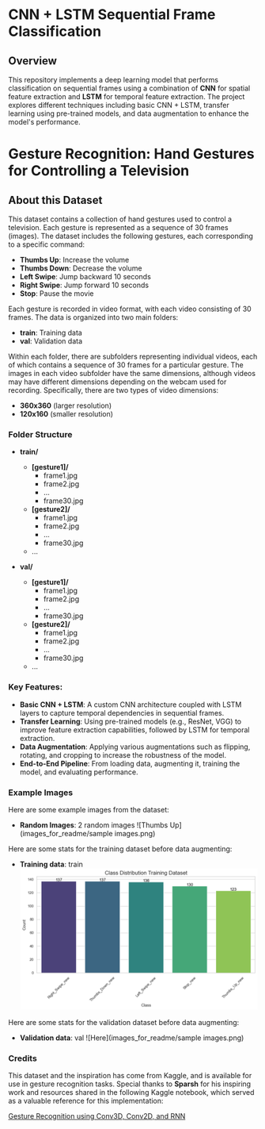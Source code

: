# CNN + LSTM Sequential Frame Classification

## Overview
This repository implements a deep learning model that performs classification on sequential frames using a combination of **CNN** for spatial feature extraction and **LSTM** for temporal feature extraction. The project explores different techniques including basic CNN + LSTM, transfer learning using pre-trained models, and data augmentation to enhance the model's performance.

# Gesture Recognition: Hand Gestures for Controlling a Television
## About this Dataset

This dataset contains a collection of hand gestures used to control a television. Each gesture is represented as a sequence of 30 frames (images). The dataset includes the following gestures, each corresponding to a specific command:

- **Thumbs Up**: Increase the volume
- **Thumbs Down**: Decrease the volume
- **Left Swipe**: Jump backward 10 seconds
- **Right Swipe**: Jump forward 10 seconds
- **Stop**: Pause the movie

Each gesture is recorded in video format, with each video consisting of 30 frames. The data is organized into two main folders:

- **train**: Training data
- **val**: Validation data

Within each folder, there are subfolders representing individual videos, each of which contains a sequence of 30 frames for a particular gesture. The images in each video subfolder have the same dimensions, although videos may have different dimensions depending on the webcam used for recording. Specifically, there are two types of video dimensions:

- **360x360** (larger resolution)
- **120x160** (smaller resolution)

### Folder Structure

- **train/**
    - **[gesture1]/**
        - frame1.jpg
        - frame2.jpg
        - ...
        - frame30.jpg
    - **[gesture2]/**
        - frame1.jpg
        - frame2.jpg
        - ...
        - frame30.jpg
    - ...
  
- **val/**
    - **[gesture1]/**
        - frame1.jpg
        - frame2.jpg
        - ...
        - frame30.jpg
    - **[gesture2]/**
        - frame1.jpg
        - frame2.jpg
        - ...
        - frame30.jpg
    - ...

### Key Features:
- **Basic CNN + LSTM**: A custom CNN architecture coupled with LSTM layers to capture temporal dependencies in sequential frames.
- **Transfer Learning**: Using pre-trained models (e.g., ResNet, VGG) to improve feature extraction capabilities, followed by LSTM for temporal extraction.
- **Data Augmentation**: Applying various augmentations such as flipping, rotating, and cropping to increase the robustness of the model.
- **End-to-End Pipeline**: From loading data, augmenting it, training the model, and evaluating performance.

### Example Images

Here are some example images from the dataset:

- **Random Images**: 2 random images
  ![Thumbs Up](images_for_readme/sample images.png)

Here are some stats for the training dataset before data augmenting:

- **Training data**: train
  ![Here](images_for_readme/training_data_distributuion.png)



Here are some stats for the validation dataset before data augmenting:
- **Validation data**: val
  ![Here](images_for_readme/sample images.png)


### Credits

This dataset and the inspiration has come from Kaggle, and is available for use in gesture recognition tasks. Special thanks to **Sparsh** for his inspiring work and resources shared in the following Kaggle notebook, which served as a valuable reference for this implementation:

[Gesture Recognition using Conv3D, Conv2D, and RNN](https://www.kaggle.com/code/imsparsh/gesture-recognition-conv3d-conv2d-rnn)




